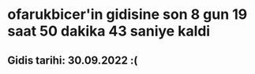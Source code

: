 # ofarukbicer'in gidisine son 8 gun 19 saat 50 dakika 43 saniye kaldi

## Gidis tarihi: 30.09.2022 :(